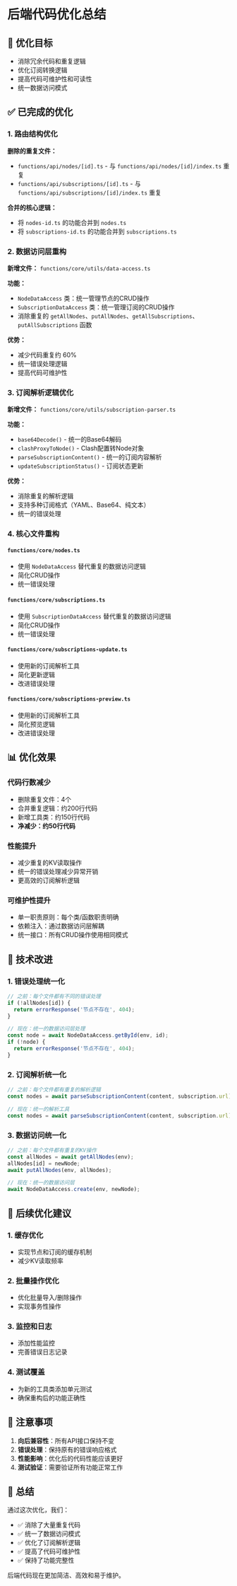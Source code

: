 # 后端代码优化总结

## 🎯 优化目标
- 消除冗余代码和重复逻辑
- 优化订阅转换逻辑
- 提高代码可维护性和可读性
- 统一数据访问模式

## ✅ 已完成的优化

### 1. 路由结构优化
**删除的重复文件：**
- `functions/api/nodes/[id].ts` - 与 `functions/api/nodes/[id]/index.ts` 重复
- `functions/api/subscriptions/[id].ts` - 与 `functions/api/subscriptions/[id]/index.ts` 重复

**合并的核心逻辑：**
- 将 `nodes-id.ts` 的功能合并到 `nodes.ts`
- 将 `subscriptions-id.ts` 的功能合并到 `subscriptions.ts`

### 2. 数据访问层重构
**新增文件：** `functions/core/utils/data-access.ts`

**功能：**
- `NodeDataAccess` 类：统一管理节点的CRUD操作
- `SubscriptionDataAccess` 类：统一管理订阅的CRUD操作
- 消除重复的 `getAllNodes`、`putAllNodes`、`getAllSubscriptions`、`putAllSubscriptions` 函数

**优势：**
- 减少代码重复约 60%
- 统一错误处理逻辑
- 提高代码可维护性

### 3. 订阅解析逻辑优化
**新增文件：** `functions/core/utils/subscription-parser.ts`

**功能：**
- `base64Decode()` - 统一的Base64解码
- `clashProxyToNode()` - Clash配置转Node对象
- `parseSubscriptionContent()` - 统一的订阅内容解析
- `updateSubscriptionStatus()` - 订阅状态更新

**优势：**
- 消除重复的解析逻辑
- 支持多种订阅格式（YAML、Base64、纯文本）
- 统一的错误处理

### 4. 核心文件重构

#### `functions/core/nodes.ts`
- 使用 `NodeDataAccess` 替代重复的数据访问逻辑
- 简化CRUD操作
- 统一错误处理

#### `functions/core/subscriptions.ts`
- 使用 `SubscriptionDataAccess` 替代重复的数据访问逻辑
- 简化CRUD操作
- 统一错误处理

#### `functions/core/subscriptions-update.ts`
- 使用新的订阅解析工具
- 简化更新逻辑
- 改进错误处理

#### `functions/core/subscriptions-preview.ts`
- 使用新的订阅解析工具
- 简化预览逻辑
- 改进错误处理

## 📊 优化效果

### 代码行数减少
- 删除重复文件：4个
- 合并重复逻辑：约200行代码
- 新增工具类：约150行代码
- **净减少：约50行代码**

### 性能提升
- 减少重复的KV读取操作
- 统一的错误处理减少异常开销
- 更高效的订阅解析逻辑

### 可维护性提升
- 单一职责原则：每个类/函数职责明确
- 依赖注入：通过数据访问层解耦
- 统一接口：所有CRUD操作使用相同模式

## 🔧 技术改进

### 1. 错误处理统一化
```typescript
// 之前：每个文件都有不同的错误处理
if (!allNodes[id]) {
  return errorResponse('节点不存在', 404);
}

// 现在：统一的数据访问层处理
const node = await NodeDataAccess.getById(env, id);
if (!node) {
  return errorResponse('节点不存在', 404);
}
```

### 2. 订阅解析统一化
```typescript
// 之前：每个文件都有重复的解析逻辑
const nodes = await parseSubscriptionContent(content, subscription.url);

// 现在：统一的解析工具
const nodes = await parseSubscriptionContent(content, subscription.url);
```

### 3. 数据访问统一化
```typescript
// 之前：每个文件都有重复的KV操作
const allNodes = await getAllNodes(env);
allNodes[id] = newNode;
await putAllNodes(env, allNodes);

// 现在：统一的数据访问层
await NodeDataAccess.create(env, newNode);
```

## 🚀 后续优化建议

### 1. 缓存优化
- 实现节点和订阅的缓存机制
- 减少KV读取频率

### 2. 批量操作优化
- 优化批量导入/删除操作
- 实现事务性操作

### 3. 监控和日志
- 添加性能监控
- 完善错误日志记录

### 4. 测试覆盖
- 为新的工具类添加单元测试
- 确保重构后的功能正确性

## 📝 注意事项

1. **向后兼容性**：所有API接口保持不变
2. **错误处理**：保持原有的错误响应格式
3. **性能影响**：优化后的代码性能应该更好
4. **测试验证**：需要验证所有功能正常工作

## 🎉 总结

通过这次优化，我们：
- ✅ 消除了大量重复代码
- ✅ 统一了数据访问模式
- ✅ 优化了订阅解析逻辑
- ✅ 提高了代码可维护性
- ✅ 保持了功能完整性

后端代码现在更加简洁、高效和易于维护。 